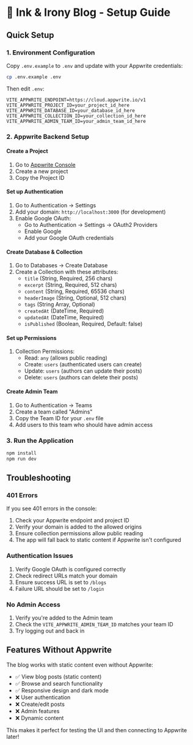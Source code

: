# 🦆 Ink & Irony Blog - Setup Guide

## Quick Setup

### 1. Environment Configuration

Copy `.env.example` to `.env` and update with your Appwrite credentials:

```bash
cp .env.example .env
```

Then edit `.env`:

```env
VITE_APPWRITE_ENDPOINT=https://cloud.appwrite.io/v1
VITE_APPWRITE_PROJECT_ID=your_project_id_here
VITE_APPWRITE_DATABASE_ID=your_database_id_here
VITE_APPWRITE_COLLECTION_ID=your_collection_id_here
VITE_APPWRITE_ADMIN_TEAM_ID=your_admin_team_id_here
```

### 2. Appwrite Backend Setup

#### Create a Project
1. Go to [Appwrite Console](https://cloud.appwrite.io)
2. Create a new project
3. Copy the Project ID

#### Set up Authentication
1. Go to Authentication → Settings
2. Add your domain: `http://localhost:3000` (for development)
3. Enable Google OAuth:
   - Go to Authentication → Settings → OAuth2 Providers
   - Enable Google
   - Add your Google OAuth credentials

#### Create Database & Collection
1. Go to Databases → Create Database
2. Create a Collection with these attributes:
   - `title` (String, Required, 256 chars)
   - `excerpt` (String, Required, 512 chars)
   - `content` (String, Required, 65536 chars)
   - `headerImage` (String, Optional, 512 chars)
   - `tags` (String Array, Optional)
   - `createdAt` (DateTime, Required)
   - `updatedAt` (DateTime, Required)
   - `isPublished` (Boolean, Required, Default: false)

#### Set up Permissions
1. Collection Permissions:
   - Read: `any` (allows public reading)
   - Create: `users` (authenticated users can create)
   - Update: `users` (authors can update their posts)
   - Delete: `users` (authors can delete their posts)

#### Create Admin Team
1. Go to Authentication → Teams
2. Create a team called "Admins"
3. Copy the Team ID for your `.env` file
4. Add users to this team who should have admin access

### 3. Run the Application

```bash
npm install
npm run dev
```

## Troubleshooting

### 401 Errors
If you see 401 errors in the console:
1. Check your Appwrite endpoint and project ID
2. Verify your domain is added to the allowed origins
3. Ensure collection permissions allow public reading
4. The app will fall back to static content if Appwrite isn't configured

### Authentication Issues
1. Verify Google OAuth is configured correctly
2. Check redirect URLs match your domain
3. Ensure success URL is set to `/blogs`
4. Failure URL should be set to `/login`

### No Admin Access
1. Verify you're added to the Admin team
2. Check the `VITE_APPWRITE_ADMIN_TEAM_ID` matches your team ID
3. Try logging out and back in

## Features Without Appwrite

The blog works with static content even without Appwrite:
- ✅ View blog posts (static content)
- ✅ Browse and search functionality  
- ✅ Responsive design and dark mode
- ❌ User authentication
- ❌ Create/edit posts
- ❌ Admin features
- ❌ Dynamic content

This makes it perfect for testing the UI and then connecting to Appwrite later!
